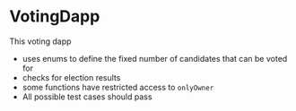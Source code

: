 # VotingDapp

This voting dapp 
- uses enums to define the fixed number of candidates that can be voted for
- checks for election results
- some functions have restricted access to `onlyOwner`
- All possible test cases should pass
